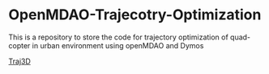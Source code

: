 # OpenMDAO-Trajecotry-Optimization
This is a repository to store the code for trajectory optimization of quad-copter in urban environment using openMDAO and Dymos


[Traj3D](https://nbviewer.org/github/James991116/OpenMDAO-Trajecotry-Optimization/blob/main/figures_obs_traj/trajectory3D_obs.pdf)

